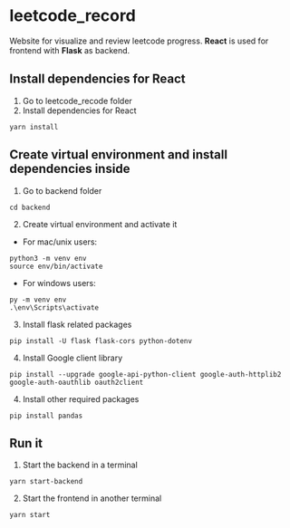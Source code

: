 # leetcode_record

Website for visualize and review leetcode progress. **React** is used for frontend with **Flask** as backend.

## Install dependencies for React

1. Go to leetcode_recode folder
2. Install dependencies for React

```
yarn install
```

## Create virtual environment and install dependencies inside

1. Go to backend folder

```
cd backend
```

2. Create virtual environment and activate it

- For mac/unix users:

```
python3 -m venv env
source env/bin/activate
```

- For windows users:

```
py -m venv env
.\env\Scripts\activate
```

3. Install flask related packages

```
pip install -U flask flask-cors python-dotenv
```

4. Install Google client library

```
pip install --upgrade google-api-python-client google-auth-httplib2 google-auth-oauthlib oauth2client
```

4. Install other required packages

```
pip install pandas
```

## Run it

1. Start the backend in a terminal

```
yarn start-backend
```

2. Start the frontend in another terminal

```
yarn start
```
